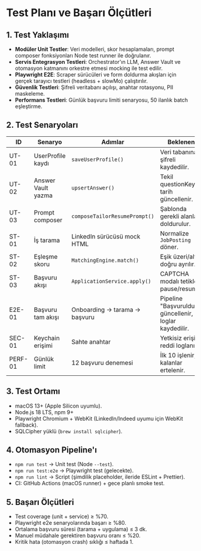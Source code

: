 # Test Planı ve Başarı Ölçütleri

## 1. Test Yaklaşımı
- **Modüler Unit Testler**: Veri modelleri, skor hesaplamaları, prompt composer fonksiyonları Node test runner ile doğrulanır.
- **Servis Entegrasyon Testleri**: Orchestrator'ın LLM, Answer Vault ve otomasyon katmanını orkestre etmesi mocking ile test edilir.
- **Playwright E2E**: Scraper sürücüleri ve form doldurma akışları için gerçek tarayıcı testleri (headless + slowMo) çalıştırılır.
- **Güvenlik Testleri**: Şifreli veritabanı açılışı, anahtar rotasyonu, PII maskeleme.
- **Performans Testleri**: Günlük başvuru limiti senaryosu, 50 ilanlık batch eşleştirme.

## 2. Test Senaryoları

| ID | Senaryo | Adımlar | Beklenen |
|----|---------|--------|----------|
| UT-01 | UserProfile kaydı | `saveUserProfile()` | Veri tabanına şifreli kaydedilir. |
| UT-02 | Answer Vault yazma | `upsertAnswer()` | Tekil questionKey, tarih güncellenir. |
| UT-03 | Prompt composer | `composeTailorResumePrompt()` | Şablonda gerekli alanlar doldurulur. |
| ST-01 | İş tarama | LinkedIn sürücüsü mock HTML | Normalize `JobPosting` döner. |
| ST-02 | Eşleşme skoru | `MatchingEngine.match()` | Eşik üzeri/altı doğru ayrılır. |
| ST-03 | Başvuru akışı | `ApplicationService.apply()` | CAPTCHA modalı tetikler, pause/resume. |
| E2E-01 | Başvuru tam akışı | Onboarding → tarama → başvuru | Pipeline "Başvuruldu" güncellenir, loglar kaydedilir. |
| SEC-01 | Keychain erişimi | Sahte anahtar | Yetkisiz erişim reddi loglanır. |
| PERF-01 | Günlük limit | 12 başvuru denemesi | İlk 10 işlenir, kalanlar ertelenir. |

## 3. Test Ortamı
- macOS 13+ (Apple Silicon uyumlu).
- Node.js 18 LTS, npm 9+
- Playwright Chromium + WebKit (LinkedIn/Indeed uyumu için WebKit fallback).
- SQLCipher yüklü (`brew install sqlcipher`).

## 4. Otomasyon Pipeline'ı
- `npm run test` → Unit test (Node `--test`).
- `npm run test:e2e` → Playwright test (gelecekte).
- `npm run lint` → Script (şimdilik placeholder, ileride ESLint + Prettier).
- CI: GitHub Actions (macOS runner) + gece planlı smoke test.

## 5. Başarı Ölçütleri
- Test coverage (unit + service) ≥ %70.
- Playwright e2e senaryolarında başarı ≥ %80.
- Ortalama başvuru süresi (tarama + uygulama) ≤ 3 dk.
- Manuel müdahale gerektiren başvuru oranı ≤ %20.
- Kritik hata (otomasyon crash) sıklığı ≤ haftada 1.


